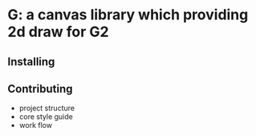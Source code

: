 # G: a canvas library which providing 2d draw for G2

## Installing



## Contributing

- project structure
- core style guide
- work flow
